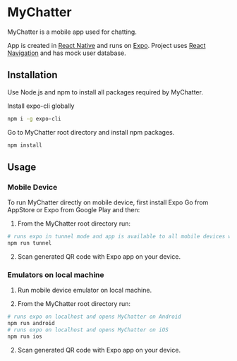 # MyChatter

MyChatter is a mobile app used for chatting.

App is created in [React Native](https://reactnative.dev/) and runs on [Expo](https://expo.dev/). Project uses [React Navigation](https://reactnavigation.org/) and has mock user database.

## Installation

Use Node.js and npm to install all packages required by MyChatter. 

Install expo-cli globally 

```bash
npm i -g expo-cli
```
Go to MyChatter root directory and install npm packages.

```bash
npm install
```
## Usage

### Mobile Device 
To run MyChatter directly on mobile device, first install Expo Go from AppStore or Expo from Google Play and then:

1. From the MyChatter root directory run:
```bash   
# runs expo in tunnel mode and app is available to all mobile devices with network connection
npm run tunnel
```
2. Scan generated QR code with Expo app on your device.

### Emulators on local machine

1. Run mobile device emulator on local machine. 

2. From the MyChatter root directory run:
```bash   
# runs expo on localhost and opens MyChatter on Android
npm run android
# runs expo on localhost and opens MyChatter on iOS
npm run ios
```
2. Scan generated QR code with Expo app on your device.
